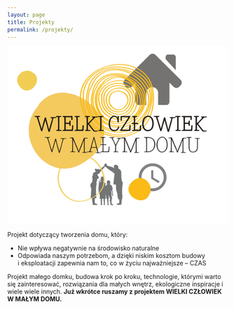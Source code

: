 ```yaml
---
layout: page
title: Projekty
permalink: /projekty/
---
```

![Wielki człowiek w małym domu](/assets/img/600/000.png)

Projekt dotyczący tworzenia domu, który:

* Nie wpływa negatywnie na środowisko naturalne
* Odpowiada naszym potrzebom, a&nbsp;dzięki niskim kosztom budowy i&nbsp;eksploatacji zapewnia nam to, co w&nbsp;życiu najważniejsze – CZAS

Projekt małego domku, budowa krok po kroku, technologie, którymi warto się zainteresować, rozwiązania dla małych wnętrz, ekologiczne inspiracje i wiele wiele innych.  **Już wkrótce ruszamy z projektem WIELKI CZŁOWIEK W MAŁYM DOMU.**
